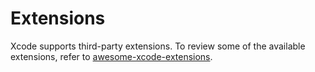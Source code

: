 # Extensions

Xcode supports third-party extensions. To review some of the available extensions, refer to [awesome-xcode-extensions](https://github.com/theswiftdev/awesome-xcode-extensions).